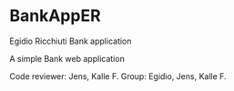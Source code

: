 # BankAppER
Egidio Ricchiuti Bank application


A simple Bank web application

Code reviewer: Jens, Kalle F.
Group: Egidio, Jens, Kalle F.
